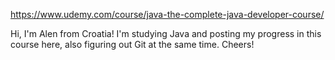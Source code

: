 https://www.udemy.com/course/java-the-complete-java-developer-course/

Hi, I'm Alen from Croatia!
I'm studying Java and posting my progress in this course here, also figuring out Git at the same time.
Cheers!
